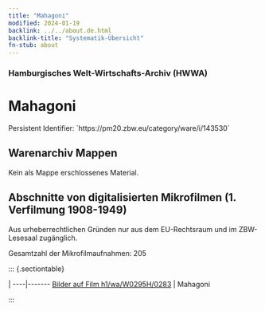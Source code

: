 ```yaml
---
title: "Mahagoni"
modified: 2024-01-19
backlink: ../../about.de.html
backlink-title: "Systematik-Übersicht"
fn-stub: about
---
```


### Hamburgisches Welt-Wirtschafts-Archiv (HWWA)

# Mahagoni

<div class="hint">Persistent Identifier: `https://pm20.zbw.eu/category/ware/i/143530`</div>







## Warenarchiv Mappen





Kein als Mappe erschlossenes Material.



<a id="filmsections" />

## Abschnitte von digitalisierten Mikrofilmen (1. Verfilmung 1908-1949)

<p>Aus urheberrechtlichen Gründen nur aus dem EU-Rechtsraum und im ZBW-Lesesaal zugänglich.</p>


<p>Gesamtzahl der Mikrofilmaufnahmen: 205</p>





::: {.sectiontable}

 | 
----|-------
<a class="btn" href="https://pm20.zbw.eu/film/h1/wa/W0295H/0283" rel="nofollow">Bilder auf Film h1/wa/W0295H/0283</a> | Mahagoni


:::

















